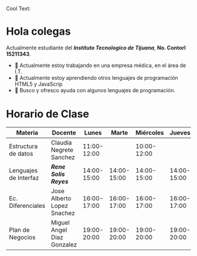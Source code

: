 <a href="http://cooltext.com" target="_top"><img src="https://cooltext.com/images/ct_pixel.gif" width="80" height="15" alt="Cool Text: Logo and Graphics Generator" border="0" /></a>

# Hola colegas

Actualmente estudiante del ***Instituto Tecnologíco de Tijuana***, **No. Contorl 15211343**. 

- 🔭 Actualmente estoy trabajando en una empresa médica, en el área de I.T.
- 🌱 Actualmente estoy aprendiendo otros lenguajes de programación HTML5 y JavaScrip
- 🤔 Busco y ofresco ayuda con algunos lenguajes de programación.


# Horario de Clase

|Materia                 |Docente                     |Lunes       |Marte       |Miércoles   |Jueves      |Viernes     |
|------------------------|----------------------------|------------|------------|------------|------------|------------|
|Estructura de datos     |Claudia Negrete Sanchez     |11:00-12:00 |            |10:00-12:00 |            |10:00-12:00 |
|Lenguajes de Interfaz   |**_Rene Solis Reyes_**      |14:00-15:00 |14:00-15:00 |14:00-15:00 |14:00-15:00 |14:00-15:00 |
|Ec. Diferenciales       |Jose Alberto Lopez Snachez  |16:00-17:00 |16:00-17:00 |16:00-17:00 |16:00-17:00 |16:00-17:00 |
|Plan de Negocios        |Miguel Angel Diaz Gonzalez  |19:00-20:00 |19:00-20:00 |19:00-20:00 |19:00-20:00 |19:00-20:00 |
